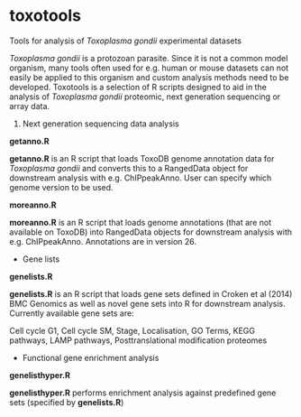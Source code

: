 # toxotools
Tools for analysis of *Toxoplasma gondii* experimental datasets

*Toxoplasma gondii* is a protozoan parasite. Since it is not a common model organism, many tools often used for e.g. human or mouse datasets can not easily be applied to this organism and custom analysis methods need to be developed. Toxotools is a selection of R scripts designed to aid in the analysis of *Toxoplasma gondii* proteomic, next generation sequencing or array data. 

1. Next generation sequencing data analysis

**getanno.R**

**getanno.R** is an R script that loads ToxoDB genome annotation data for *Toxoplasma gondii* and converts this to a RangedData object for downstream analysis with e.g. ChIPpeakAnno. User can specify which genome version to be used.

**moreanno.R**

**moreanno.R** is an R script that loads genome annotations (that are not available on ToxoDB) into RangedData objects for downstream analysis with e.g. ChIPpeakAnno. Annotations are in version 26.


- Gene lists

 **genelists.R**

**genelists.R** is an R script that loads gene sets defined in Croken et al (2014) BMC Genomics as well as novel gene sets into R for downstream analysis. Currently available gene sets are:

Cell cycle G1, Cell cycle SM, Stage, Localisation, GO Terms, KEGG pathways, LAMP pathways, Posttranslational modification proteomes

- Functional gene enrichment analysis

**genelisthyper.R** 

**genelisthyper.R** performs enrichment analysis against predefined gene sets (specified by **genelists.R**)
